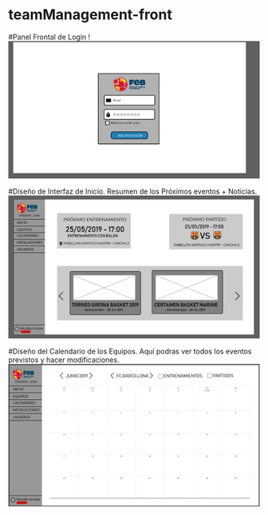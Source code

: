 # teamManagement-front

#Panel Frontal de Login
!![alt text](https://github.com/fullstacktf/teamManagement-front/blob/master/img/login.jpg)

#Diseño de Interfaz de Inicio. Resumen de los Próximos eventos + Noticias.
![alt text](https://github.com/fullstacktf/teamManagement-front/blob/master/img/PaginaPrincipal.jpg)

#Diseño del Calendario de los Equipos. Aquí podras ver todos los eventos previstos y hacer modificaciones.
![alt text](https://github.com/fullstacktf/teamManagement-front/blob/master/img/calendario.jpg)
